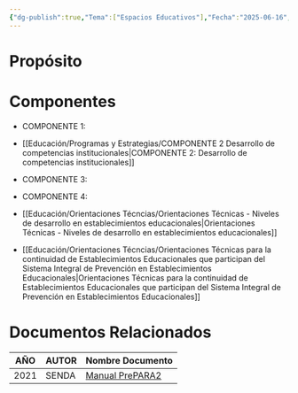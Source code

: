```yaml
---
{"dg-publish":true,"Tema":["Espacios Educativos"],"Fecha":"2025-06-16","permalink":"/educacion/programas-y-estrategias/programa-pre-para-2/","dgPassFrontmatter":true,"noteIcon":"","created":"2025-06-16","updated":"2025-07-03T11:46:09.985-04:00"}
---
```


# Propósito 

# Componentes
- COMPONENTE 1: 
- [[Educación/Programas y Estrategias/COMPONENTE 2 Desarrollo de competencias institucionales\|COMPONENTE 2: Desarrollo de competencias institucionales]]
- COMPONENTE 3: 
- COMPONENTE 4: 

- [[Educación/Orientaciones Técncias/Orientaciones Técnicas - Niveles de desarrollo en establecimientos educacionales\|Orientaciones Técnicas - Niveles de desarrollo en establecimientos educacionales]]

- [[Educación/Orientaciones Técncias/Orientaciones Técnicas para la continuidad de Establecimientos Educacionales que participan del Sistema Integral de Prevención en Establecimientos Educacionales\|Orientaciones Técnicas para la continuidad de Establecimientos Educacionales que participan del Sistema Integral de Prevención en Establecimientos Educacionales]]



# Documentos Relacionados

| **AÑO** | **AUTOR** | **Nombre Documento**                                                                                     |
| ------- | --------- | -------------------------------------------------------------------------------------------------------- |
| 2021    | SENDA     | [Manual PrePARA2](https://drive.google.com/file/d/1OkIOq97HEy5g8KDVxjTPlskUZu_4bPlI/view?usp=drive_link) |
